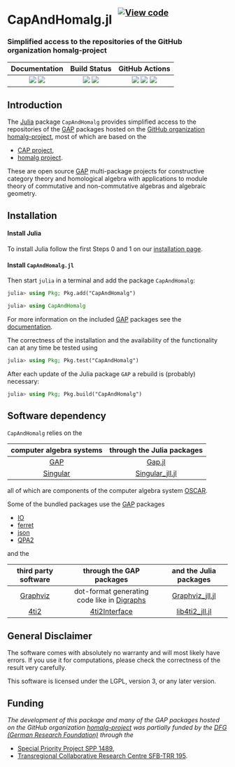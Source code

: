 <!-- BEGIN HEADER -->
# CapAndHomalg.jl&ensp;<sup><sup>[![View code][code-img]][code-url]</sup></sup>

### Simplified access to the repositories of the GitHub organization homalg-project

| **Documentation** | **Build Status** | **GitHub Actions** |
|:-----------------:|:----------------:|:------------------:|
| [![][docs-stable-img]][docs-stable-url] [![][docs-dev-img]][docs-dev-url] | [![][tests-img]][tests-url] [![][codecov-img]][codecov-url] | [![][tagbot-img]][tagbot-url] [![][docsbuilder-img]][docsbuilder-url] [![][compathelper-img]][compathelper-url] |

<!-- END HEADER -->

## Introduction

The [Julia](https://julialang.org/) package `CapAndHomalg` provides simplified access to the repositories of the [GAP](https://www.gap-system.org/) packages hosted on the [GitHub organization homalg-project](https://homalg-project.github.io/), most of which are based on the

* [CAP project](https://github.com/homalg-project/CAP_project#readme),
* [homalg project](https://github.com/homalg-project/homalg_project#readme).

These are open source [GAP](https://www.gap-system.org) multi-package projects for constructive category theory and homological algebra with applications to module theory of commutative and non-commutative algebras and algebraic geometry.

## Installation

#### Install Julia

To install Julia follow the first Steps 0 and 1 on our [installation page](https://homalg-project.github.io/docs/installation).

#### Install `CapAndHomalg.jl`

Then start `julia` in a terminal and add the package `CapAndHomalg`:

```julia
julia> using Pkg; Pkg.add("CapAndHomalg")

julia> using CapAndHomalg
```

For more information on the included [GAP](https://www.gap-system.org) packages see the [documentation](https://homalg-project.github.io/CapAndHomalg.jl/dev/#Installation-1).

The correctness of the installation and the availability of the functionality can at any time be tested using

```julia
julia> using Pkg; Pkg.test("CapAndHomalg")
```

After each update of the Julia package `GAP` a rebuild is (probably) necessary:

```julia
julia> using Pkg; Pkg.build("CapAndHomalg")
```

## Software dependency

`CapAndHomalg` relies on the

| computer algebra systems                    | through the Julia packages                                                |
|:-------------------------------------------:|:-------------------------------------------------------------------------:|
| [GAP](https://www.gap-system.org/)          | [Gap.jl](https://github.com/oscar-system/GAP.jl)                          |
| [Singular](https://www.singular.uni-kl.de/) | [Singular_jll.jl](https://github.com/JuliaBinaryWrappers/Singular_jll.jl) |

all of which are components of the computer algebra system [OSCAR](https://oscar.computeralgebra.de/).

Some of the bundled packages use the [GAP](https://www.gap-system.org) packages

* [IO](https://github.com/gap-packages/io/)
* [ferret](https://github.com/gap-packages/ferret/)
* [json](https://github.com/gap-packages/json/)
* [QPA2](https://github.com/sunnyquiver/QPA2/)

and the

| third party software                                | through the GAP packages                                | and the Julia packages             |
|:---------------------------------------------------:|:-------------------------------------------------------:|:----------------------------------:|
| [Graphviz](https://graphviz.org/)                   | dot-format generating code like in [Digraphs][Digraphs] | [Graphviz_jll.jl][Graphviz_jll.jl] |
| [4ti2](https://4ti2.github.io/)                     | [4ti2Interface][4ti2Interface]                          | [lib4ti2_jll.jl][lib4ti2_jll.jl]   |

<!--
| [cddlib](https://github.com/cddlib/cddlib/)         | [CddInterface][CddInterface]                            | [cddlib_jll.jl][cddlib_jll.jl]     |
| [Normaliz](https://www.normaliz.uni-osnabrueck.de/) | [NormalizInterface][NormalizInterface]                  | [normaliz_jll.jl][normaliz_jll.jl] |
-->

## General Disclaimer

The software comes with absolutely no warranty and will most likely have errors. If you use it for computations, please check the correctness of the result very carefully.

This software is licensed under the LGPL, version 3, or any later version.

## Funding

*The development of this package and many of the GAP packages hosted on the GitHub organization [homalg-project](https://github.com/homalg-project/) was partially funded by the [DFG (German Research Foundation)](https://www.dfg.de/) through the*

* [Special Priority Project SPP 1489](https://spp.computeralgebra.de/),
* [Transregional Collaborative Research Centre SFB-TRR 195](https://www.computeralgebra.de/sfb/).

[Digraphs]: https://github.com/gap-packages/digraphs/#readme
[4ti2Interface]: https://github.com/homalg-project/homalg_project/tree/master/4ti2Interface/#readme
[CddInterface]: https://github.com/homalg-project/CddInterface/#readme
[NormalizInterface]: https://github.com/gap-packages/NormalizInterface/#readme
[Graphviz_jll.jl]: https://github.com/JuliaBinaryWrappers/Graphviz_jll.jl/
[lib4ti2_jll.jl]: https://github.com/JuliaBinaryWrappers/lib4ti2_jll.jl/
[cddlib_jll.jl]: https://github.com/JuliaBinaryWrappers/cddlib_jll.jl/
[normaliz_jll.jl]: https://github.com/JuliaBinaryWrappers/normaliz_jll.jl/

<!-- BEGIN FOOTER -->

[docs-dev-img]: https://img.shields.io/badge/docs-dev-blue.svg
[docs-dev-url]: https://homalg-project.github.io/CapAndHomalg.jl/dev/

[docs-stable-img]: https://img.shields.io/badge/docs-stable-blue.svg
[docs-stable-url]: https://homalg-project.github.io/CapAndHomalg.jl/stable/

[tests-img]: https://github.com/homalg-project/CapAndHomalg.jl/actions/workflows/Tests.yml/badge.svg?branch=master
[tagbot-img]: https://github.com/homalg-project/CapAndHomalg.jl/workflows/TagBot/badge.svg
[docsbuilder-img]: https://github.com/homalg-project/CapAndHomalg.jl/workflows/DocsBuilder/badge.svg
[compathelper-img]: https://github.com/homalg-project/CapAndHomalg.jl/workflows/CompatHelper/badge.svg

[action-url]: https://github.com/homalg-project/CapAndHomalg.jl/actions
[tests-url]: https://github.com/homalg-project/CapAndHomalg.jl/actions/workflows/Tests.yml
[tagbot-url]: https://github.com/homalg-project/CapAndHomalg.jl/actions/workflows/TagBot.yml
[docsbuilder-url]: https://github.com/homalg-project/CapAndHomalg.jl/actions/workflows/pages/pages-build-deployment
[compathelper-url]: https://github.com/homalg-project/CapAndHomalg.jl/actions/workflows/CompatHelper.yml

[codecov-img]: https://codecov.io/gh/homalg-project/CapAndHomalg.jl/branch/master/graph/badge.svg
[codecov-url]: https://codecov.io/gh/homalg-project/CapAndHomalg.jl

[code-img]: https://img.shields.io/badge/-View%20code-blue?logo=github
[code-url]: https://github.com/homalg-project/CapAndHomalg.jl#top

<!-- END FOOTER -->
